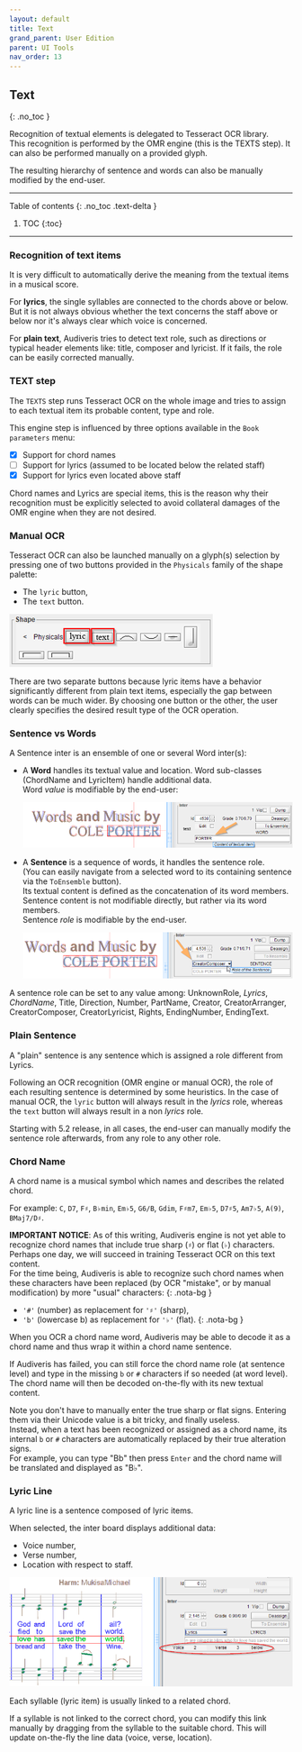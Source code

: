 ```yaml
---
layout: default
title: Text
grand_parent: User Edition
parent: UI Tools
nav_order: 13
---
```

## Text
{: .no_toc }

Recognition of textual elements is delegated to Tesseract OCR library.  
This recognition is performed by the OMR engine (this is the TEXTS step).
It can also be performed manually on a provided glyph.

The resulting hierarchy of sentence and words can also be manually modified by the end-user.

---
Table of contents
{: .no_toc .text-delta }

1. TOC
{:toc}
---
### Recognition of text items

It is very difficult to automatically derive the meaning from the textual items in a musical score.

For **lyrics**, the single syllables are connected to the chords above or below.    
But it is not always obvious whether the text concerns the staff above or below
nor it's always clear which voice is concerned.

For **plain text**, Audiveris tries to detect text role, such as directions or typical header
elements like: title, composer and lyricist.
If it fails, the role can be easily corrected manually.

### TEXT step

The `TEXTS` step runs Tesseract OCR on the whole image and tries to assign to each textual item its
probable content, type and role.

This engine step is influenced by three options available in the `Book parameters` menu:
- [x] Support for chord names
- [ ] Support for lyrics (assumed to be located below the related staff)
- [x] Support for lyrics even located above staff

Chord names and Lyrics are special items, this is the reason why their recognition must be
explicitly selected to avoid collateral damages of the OMR engine when they are not desired.

### Manual OCR

Tesseract OCR can also be launched manually on a glyph(s) selection by pressing one of two
buttons provided in the `Physicals` family of the shape palette:
* The `lyric` button,
* The `text` button.

![](../assets/images/lyric_text_buttons.png)

There are two separate buttons because lyric items have a behavior significantly different from
plain text items, especially the gap between words can be much wider.
By choosing one button or the other, the user clearly specifies the desired result type of the
OCR operation.

### Sentence vs Words

A Sentence inter is an ensemble of one or several Word inter(s):

* A **Word** handles its textual value and location.
  Word sub-classes (ChordName and LyricItem) handle additional data.  
  Word _value_ is modifiable by the end-user:  

  ![](../assets/images/word_text_edited.png)

* A **Sentence** is a sequence of words, it handles the sentence role.  
  (You can easily navigate from a selected word to its containing sentence via the `ToEnsemble` button).  
  Its textual content is defined as the concatenation of its word members.
  Sentence content is not modifiable directly, but rather via its word members.  
  Sentence _role_ is modifiable by the end-user.

  ![](../assets/images/sentence_role_edited.png)

A sentence role can be set to any value among:
UnknownRole,
_Lyrics_,
_ChordName_,
Title,
Direction,
Number,
PartName,
Creator,
CreatorArranger,
CreatorComposer,
CreatorLyricist,
Rights,
EndingNumber,
EndingText.

### Plain Sentence

A "plain" sentence is any sentence which is assigned a role different from Lyrics.

Following an OCR recognition (OMR engine or manual OCR), the role of each resulting sentence is
determined by some heuristics.
In the case of manual OCR, the `lyric` button will always result in the _lyrics_ role,
whereas the `text` button will always result in a non _lyrics_ role.

Starting with 5.2 release, in all cases, the end-user can manually modify the sentence
role afterwards, from any role to any other role.

### Chord Name

A chord name is a musical symbol which names and describes the related chord.

For example:
`C`, `D7`, `F♯`, `B♭min`, `Em♭5`, `G6/B`, `Gdim`, `F♯m7`, `Em♭5`, `D7♯5`, `Am7♭5`,
`A(9)`, `BMaj7/D♯`.

**IMPORTANT NOTICE**:
As of this writing, Audiveris engine is not yet able to recognize chord names that include true
sharp (``♯``) or flat (``♭``) characters.
Perhaps one day, we will succeed in training Tesseract OCR on this text content.  
For the time being, Audiveris is able to recognize such chord names when these characters have
been replaced (by OCR "mistake", or by manual modification) by more "usual" characters:
{: .nota-bg }
* ``'#'`` (number) as replacement for ``'♯'`` (sharp),
* ``'b'`` (lowercase b) as replacement for ``'♭'`` (flat).
{: .nota-bg }

When you OCR a chord name word, Audiveris may be able to decode it as a chord name and thus wrap
it within a chord name sentence.

If Audiveris has failed, you can still force the chord name role (at sentence level) and
type in the missing `b` or `#` characters if so needed (at word level).
The chord name will then be decoded on-the-fly with its new textual content.

Note you don't have to manually enter the true sharp or flat signs.
Entering them via their Unicode value is a bit tricky, and finally useless.    
Instead, when a text has been recognized or assigned as a chord name, its internal `b`
or `#` characters are automatically replaced by their true alteration signs.    
For example, you can type "Bb" then press `Enter` and the chord name will be translated and
displayed as "B♭".

### Lyric Line

A lyric line is a sentence composed of lyric items.

When selected, the inter board displays additional data:
* Voice number,
* Verse number,
* Location with respect to staff.

![](../assets/images/lyrics_data.png)

Each syllable (lyric item) is usually linked to a related chord.

If a syllable is not linked to the correct chord, you can modify this link manually by dragging
from the syllable to the suitable chord.
This will update on-the-fly the line data (voice, verse, location).
